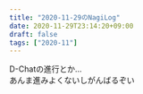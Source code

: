 ```yaml
---
title: "2020-11-29のNagiLog"
date: 2020-11-29T23:14:20+09:00
draft: false
tags: ["2020-11"]
---
```


D-Chatの進行とか...
<br>
あんま進みよくないしがんばるぞい